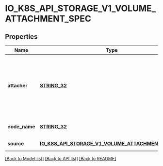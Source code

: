 # IO_K8S_API_STORAGE_V1_VOLUME_ATTACHMENT_SPEC

## Properties
Name | Type | Description | Notes
------------ | ------------- | ------------- | -------------
**attacher** | [**STRING_32**](STRING_32.md) | Attacher indicates the name of the volume driver that MUST handle this request. This is the name returned by GetPluginName(). | [default to null]
**node_name** | [**STRING_32**](STRING_32.md) | The node that the volume should be attached to. | [default to null]
**source** | [**IO_K8S_API_STORAGE_V1_VOLUME_ATTACHMENT_SOURCE**](io.k8s.api.storage.v1.VolumeAttachmentSource.md) |  | [default to null]

[[Back to Model list]](../README.md#documentation-for-models) [[Back to API list]](../README.md#documentation-for-api-endpoints) [[Back to README]](../README.md)



